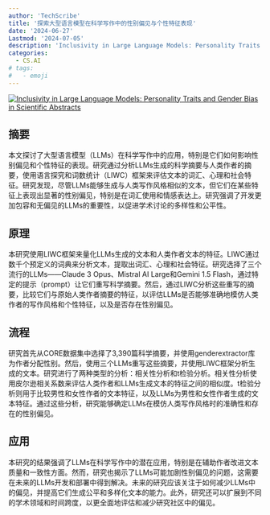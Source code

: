 ```yaml
---
author: 'TechScribe'
title: '探索大型语言模型在科学写作中的性别偏见与个性特征表现'
date: '2024-06-27'
Lastmod: '2024-07-05'
description: 'Inclusivity in Large Language Models: Personality Traits and Gender Bias in Scientific Abstracts'
categories:
  - CS.AI
# tags:
#   - emoji
---
```


[![Inclusivity in Large Language Models: Personality Traits and Gender Bias in Scientific Abstracts](https://arxiv-research-1301205113.cos.ap-guangzhou.myqcloud.com/images/2406.19497v1.pdf_0.jpg)](https://arxiv.org/abs/2406.19497v1)

## 摘要

本文探讨了大型语言模型（LLMs）在科学写作中的应用，特别是它们如何影响性别偏见和个性特征的表现。研究通过分析LLMs生成的科学摘要与人类作者的摘要，使用语言探究和词数统计（LIWC）框架来评估文本的词汇、心理和社会特征。研究发现，尽管LLMs能够生成与人类写作风格相似的文本，但它们在某些特征上表现出显著的性别偏见，特别是在词汇使用和情感表达上。研究强调了开发更加包容和无偏见的LLMs的重要性，以促进学术讨论的多样性和公平性。<!--more-->

## 原理

本研究使用LIWC框架来量化LLMs生成的文本和人类作者文本的特征。LIWC通过数千个预定义的词典来分析文本，提取出词汇、心理和社会特征。研究选择了三个流行的LLMs——Claude 3 Opus、Mistral AI Large和Gemini 1.5 Flash，通过特定的提示（prompt）让它们重写科学摘要。然后，通过LIWC分析这些重写的摘要，比较它们与原始人类作者摘要的特征，以评估LLMs是否能够准确地模仿人类作者的写作风格和个性特征，以及是否存在性别偏见。

## 流程

研究首先从CORE数据集中选择了3,390篇科学摘要，并使用genderextractor库为作者分配性别。然后，使用三个LLMs重写这些摘要，并使用LIWC框架分析生成的文本。研究进行了两种类型的分析：相关性分析和t检验分析。相关性分析使用皮尔逊相关系数来评估人类作者和LLMs生成文本的特征之间的相似度。t检验分析则用于比较男性和女性作者的文本特征，以及LLMs为男性和女性作者生成的文本特征。通过这些分析，研究能够确定LLMs在模仿人类写作风格时的准确性和存在的性别偏见。

## 应用

本研究的结果强调了LLMs在科学写作中的潜在应用，特别是在辅助作者改进文本质量和一致性方面。然而，研究也揭示了LLMs可能加剧性别偏见的问题，这需要在未来的LLMs开发和部署中得到解决。未来的研究应该关注于如何减少LLMs中的偏见，并提高它们生成公平和多样化文本的能力。此外，研究还可以扩展到不同的学术领域和时间跨度，以更全面地评估和减少研究社区中的偏见。